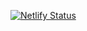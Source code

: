 [![Netlify Status](https://api.netlify.com/api/v1/badges/bea82a99-13b0-4666-a4f5-3a695acabd77/deploy-status)](https://app.netlify.com/sites/cintia-shinoda/deploys)
